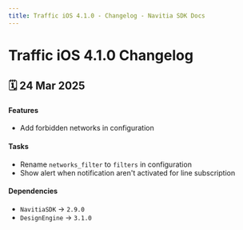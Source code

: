 ```yaml
---
title: Traffic iOS 4.1.0 - Changelog - Navitia SDK Docs
---
```


# Traffic iOS 4.1.0 Changelog

<h2>🗓 24 Mar 2025</h2>

#### Features
- Add forbidden networks in configuration

#### Tasks
- Rename `networks_filter` to `filters` in configuration
- Show alert when notification aren't activated for line subscription

#### Dependencies
- `NavitiaSDK` -> `2.9.0`
- `DesignEngine` -> `3.1.0`